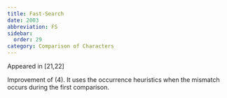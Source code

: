 ```yaml
---
title: Fast-Search
date: 2003
abbreviation: FS
sidebar:
  order: 29
category: Comparison of Characters
---
```


Appeared in [21,22]

Improvement of (4). It uses the occurrence heuristics when the mismatch occurs during the first comparison.
